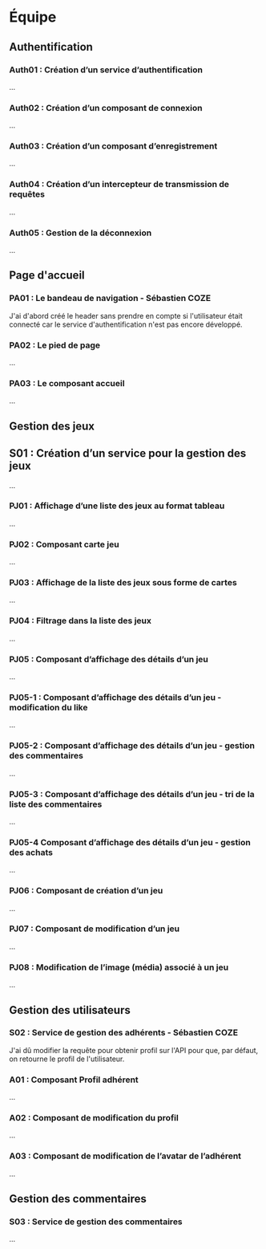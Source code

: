 # Équipe

## Authentification

### Auth01 : Création d’un service d’authentification

...

### Auth02 : Création d’un composant de connexion

...

### Auth03 : Création d’un composant d’enregistrement

...

### Auth04 : Création d’un intercepteur de transmission de requêtes

...

### Auth05 : Gestion de la déconnexion

...

## Page d'accueil

### PA01 : Le bandeau de navigation - Sébastien COZE

J'ai d'abord créé le header sans prendre en compte si l'utilisateur était connecté car le service d'authentification n'est pas encore développé.

### PA02 : Le pied de page

...

### PA03 : Le composant accueil

...

## Gestion des jeux

## S01 : Création d’un service pour la gestion des jeux

...

### PJ01 : Affichage d’une liste des jeux au format tableau

...

### PJ02 : Composant carte jeu

...

### PJ03 : Affichage de la liste des jeux sous forme de cartes

...

### PJ04 : Filtrage dans la liste des jeux

...

### PJ05 : Composant d’affichage des détails d’un jeu

...

### PJ05-1 : Composant d’affichage des détails d’un jeu - modification du like

...

### PJ05-2 : Composant d’affichage des détails d’un jeu - gestion des commentaires

...

### PJ05-3 : Composant d’affichage des détails d’un jeu - tri de la liste des commentaires

...

### PJ05-4 Composant d’affichage des détails d’un jeu - gestion des achats

...

### PJ06 : Composant de création d’un jeu

...

### PJ07 : Composant de modification d’un jeu

...

### PJ08 : Modification de l’image (média) associé à un jeu

...

## Gestion des utilisateurs


### S02 : Service de gestion des adhérents - Sébastien COZE

J'ai dû modifier la requête pour obtenir profil sur l'API pour que, par défaut, on retourne le profil de l'utilisateur.

### A01 : Composant Profil adhérent

...

### A02 : Composant de modification du profil

...

### A03 : Composant de modification de l’avatar de l’adhérent

...

## Gestion des commentaires

### S03 : Service de gestion des commentaires

...
